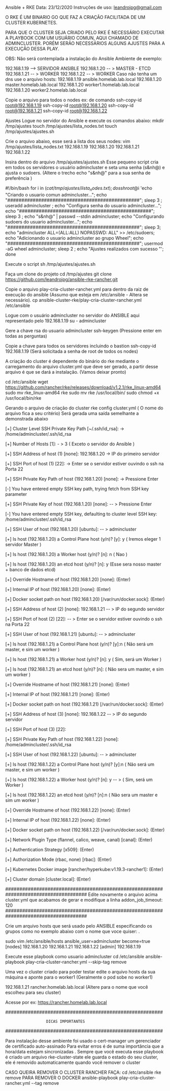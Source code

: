 


Ansible + RKE
Data: 23/12/2020
Instruções de uso: leandrojpg@gmail.com

O RKE É UM BINARIO GO QUE FAZ A CRIAÇÃO FACILITADA DE UM CLUSTER KUBERNETES.

PARA QUE O CLUSTER SEJA CRIADO PELO RKE É NECESSÁRIO EXECUTAR A PLAYBOOK COM UM USUÁRIO COMUN, AQUI CHAMADO DE ADMINCLUSTER. PORÉM SERÃO NECESSÁRIOS ALGUNS AJUSTES PARA A EXECUÇÃO DESSA PLAY.

OBS: Não será contemplada a instalação do Ansible
Ambiente de exemplo:

192.168.1.19 --> SERVIDOR ANSIBLE
192.168.1.20 -- > MASTER - ETCD
192.168.1.21 -- > WORKER
192.168.1.22 -- > WORKER
Caso não tenha um dns use o arquivo hosts:
192.168.1.19 ansible.homelab.lab.local
192.168.1.20 master.homelab.lab.local
192.168.1.20 worker1.homelab.lab.local
192.168.1.20 worker2.homelab.lab.local

Copie o arquivo para todos o nodes ex: de comando ssh-copy-id root@192.168.1.19 ssh-copy-id root@192.168.1.20 ssh-copy-id root@192.168.1.21 ssh-copy-id root@192.168.1.22

Ajustes
Logue no servidor do Ansible e execute os comandos abaixo: mkdir /tmp/ajustes
touch /tmp/ajustes/lista_nodes.txt
touch /tmp/ajustes/ajustes.sh

Crie o arquivo abaixo, esse será a lista dos seus nodes: vim /tmp/ajustes/lista_nodes.txt
192.168.1.19
192.168.1.20
192.168.1.21
192.168.1.22

Insira dentro do arquivo /tmp/ajustes/ajustes.sh Esse pequeno script cria em todos os servidores o usuário admincluster e seta uma senha (s&nh@) e ajusta o sudoers. (Altere o trecho echo "s&nh@" para a sua senha de preferência )

#!/bin/bash for i in $(cat /tmp/ajustes/lista_nodes.txt);do
ssh root@$i 'echo "Criando o usuario comun admincluster...";
echo "###############################################"; sleep 3 ;
useradd admincluster ;
echo "Configura senha do usuario admincluster...";
echo "###############################################";
sleep 3 ;
echo "s&nh@" | passwd --stdin admincluster;
echo "Configurando sudoers do usuario admincluster...";
echo "###############################################";
sleep 3;
echo "admincluster ALL=(ALL:ALL) NOPASSWD: ALL" >> /etc/sudoers;
echo "Adicionando o usuario admincluster ao grupo Wheel";
echo "###############################################";
usermod -aG wheel admincluster;
sleep 2 ;
echo "Ajustes realizados com sucesso "';
done

Execute o script sh /tmp/ajustes/ajustes.sh

Faça um clone do projeto cd /tmp/ajustes git clone https://github.com/leandrojpg/ansible-rke-rancher.git

Copie o arquivo play-cria-cluster-rancher.yml para dentro da raiz de execução do ansible (Assumo que esteja em /etc/ansible - Altera se necessário).
cp ansible-cluster-rke/play-cria-cluster-rancher.yml /etc/ansible

Logue com o usuário admincluster no servidor do ANSIBLE aqui representado pelo 192.168.1.19
su - admincluster

Gere a chave rsa do usuario admincluster
ssh-keygen (Pressione enter em todas as perguntas)

Copie a chave para todos os servidores incluindo o bastion
ssh-copy-id 192.168.1.19 (Será solicitada a senha de root de todos os nodes)

A criação do cluster é dependente do binário do rke mediante o carregamento do arquivo cluster.yml
que deve ser gerado, a partir desse arquivo é que se dará a instalação. (Vamos deixar pronto)

cd /etc/ansible
wget https://github.com/rancher/rke/releases/download/v1.2.1/rke_linux-amd64
sudo mv rke_linux-amd64 rke
sudo mv rke /usr/local/bin/
sudo chmod +x /usr/local/bin/rke

Gerando o arquivo de criação do cluster rke config cluster.yml ( O nome do arquivo fica a seu critério) Será gerada uma saída semelhante a demonstrada abaixo

[+] Cluster Level SSH Private Key Path [~/.ssh/id_rsa]: -> /home/admincluster/.ssh/id_rsa

[+] Number of Hosts [1]: - > 3 ( Exceto o servidor do Ansible )

[+] SSH Address of host (1) [none]: 192.168.1.20 -> IP do primeiro servidor

[+] SSH Port of host (1) [22]: -> Enter se o servidor estiver ouvindo o ssh na Porta 22

[+] SSH Private Key Path of host (192.168.1.20) [none]: -> Pressione Enter

[-] You have entered empty SSH key path, trying fetch from SSH key parameter

[+] SSH Private Key of host (192.168.1.20) [none]: -- > Pressione Enter

[-] You have entered empty SSH key, defaulting to cluster level SSH key: /home/admincluster/.ssh/id_rsa

[+] SSH User of host (192.168.1.20) [ubuntu]: -- > admincluster

[+] Is host (192.168.1.20) a Control Plane host (y/n)? [y]: y ( Iremos eleger 1 servidor Master )

[+] Is host (192.168.1.20) a Worker host (y/n)? [n]: n ( Nao )

[+] Is host (192.168.1.20) an etcd host (y/n)? [n]: y (Esse sera nosso master + banco de dados etcd)

[+] Override Hostname of host (192.168.1.20) [none]: (Enter)

[+] Internal IP of host (192.168.1.20) [none]: (Enter)

[+] Docker socket path on host (192.168.1.20) [/var/run/docker.sock]: (Enter)

[+] SSH Address of host (2) [none]: 192.168.1.21 -- > IP do segundo servidor

[+] SSH Port of host (2) [22]: -- > Enter se o servidor estiver ouvindo o ssh na Porta 22

[+] SSH User of host (192.168.1.21) [ubuntu]: -- > admincluster

[+] Is host (192.168.1.21) a Control Plane host (y/n)? [y]:n ( Não será um master, e sim um worker )

[+] Is host (192.168.1.21) a Worker host (y/n)? [n]: y ( Sim, será um Worker )

[+] Is host (192.168.1.21) an etcd host (y/n)? [n]: ( Não sera um master, e sim um worker )

[+] Override Hostname of host (192.168.1.21) [none]: (Enter)

[+] Internal IP of host (192.168.1.21) [none]: (Enter)

[+] Docker socket path on host (192.168.1.21) [/var/run/docker.sock]: (Enter)

[+] SSH Address of host (3) [none]: 192.168.1.22 -- > IP do segundo servidor

[+] SSH Port of host (3) [22]:

[+] SSH Private Key Path of host (192.168.1.22) [none]: /home/admincluster/.ssh/id_rsa

[+] SSH User of host (192.168.1.22) [ubuntu]: -- > admincluster

[+] Is host (192.168.1.22) a Control Plane host (y/n)? [y]:n ( Não será um master, e sim um worker )

[+] Is host (192.168.1.22) a Worker host (y/n)? [n]: y -- > ( Sim, será um Worker )

[+] Is host (192.168.1.22) an etcd host (y/n)? [n]:n ( Não sera um master e sim um worker )

[+] Override Hostname of host (192.168.1.22) [none]: (Enter)

[+] Internal IP of host (192.168.1.22) [none]: (Enter)

[+] Docker socket path on host (192.168.1.22) [/var/run/docker.sock]: (Enter)

[+] Network Plugin Type (flannel, calico, weave, canal) [canal]: (Enter)

[+] Authentication Strategy [x509]: (Enter)

[+] Authorization Mode (rbac, none) [rbac]: (Enter)

[+] Kubernetes Docker image [rancher/hyperkube:v1.19.3-rancher1]: (Enter)

[+] Cluster domain [cluster.local]: (Enter)

##################################################################################### Edite novamente o arquivo acima cluster.yml que acabamos de gerar e modifique a linha addon_job_timeout: 120
#####################################################################################

Crie um arquivo hosts que será usado pelo ANSIBLE especificando os grupos como no exemplo abaixo com o nome que voce quiser: .

sudo vim /etc/ansible/hosts
ansible_user=admincluster
become=true
[nodes]
192.168.1.20
192.168.1.21
192.168.1.22
[admin]
192.168.1.19

Execute esse playbook como usuario admincluster
cd /etc/ansible
ansible-playbook play-cria-cluster-rancher.yml --skip-tag remove

Uma vez o cluster criado para poder testar edite o arquivo hosts da sua máquina e aponte para o worker1 (Geralmente o pod sobe no worker1)

192.168.1.21 rancher.homelab.lab.local (Altere para o nome que você escolheu para seu cluster)

Acesse por ex: https://rancher.homelab.lab.local

########################################################

                      DICAS IMPORTANTES    
########################################################

Para instalação desse ambiente foi usado o cert-manager um gerenciador de certificado auto-assinado Para evitar erros é de suma importância que a hora/data estejam sincronizadas .
Sempre que você executa esse playbook é criado um arquivo rke-cluster-state ele guarda o estado do seu cluster, ele é removido automaticamente quando você remover o cluster

CASO QUEIRA REMOVER O CLUSTER RANCHER FAÇA:
cd /etc/ansible
rke remove
PARA REMOVER O DOCKER ansible-playbook play-cria-cluster-rancher.yml --tag remove
